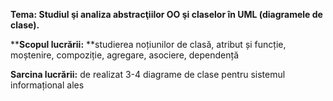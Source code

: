 ****Tema:** Studiul şi analiza abstracţiilor OO şi claselor în UML (diagramele
de clase).**

****Scopul lucrării:** **studierea noțiunilor de clasă, atribut și funcție,
moștenire, compoziție, agregare, asociere, dependență

**Sarcina lucrării:** de realizat 3-4 diagrame de clase pentru sistemul
informațional ales
